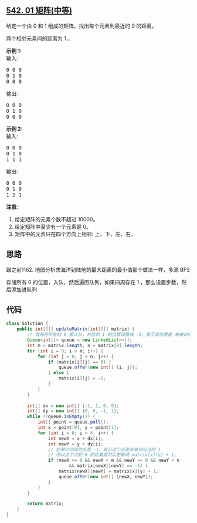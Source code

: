 ## [542. 01 矩阵(中等)](https://leetcode-cn.com/problems/01-matrix/)
<div class="notranslate"><p>给定一个由 0 和 1 组成的矩阵，找出每个元素到最近的 0 的距离。</p>

<p>两个相邻元素间的距离为 1 。</p>

<p><strong>示例 1: </strong><br>
输入:</p>

<pre>0 0 0
0 1 0
0 0 0
</pre>

<p>输出:</p>

<pre>0 0 0
0 1 0
0 0 0
</pre>

<p><strong>示例 2: </strong><br>
输入:</p>

<pre>0 0 0
0 1 0
1 1 1
</pre>

<p>输出:</p>

<pre>0 0 0
0 1 0
1 2 1
</pre>

<p><strong>注意:</strong></p>

<ol>
	<li>给定矩阵的元素个数不超过 10000。</li>
	<li>给定矩阵中至少有一个元素是 0。</li>
	<li>矩阵中的元素只在四个方向上相邻: 上、下、左、右。</li>
</ol>
</div>

## 思路
跟之前1162. 地图分析求海洋到陆地的最大距离的最小值那个做法一样，多源 BFS

存储所有 0 的位置，入队，然后遍历队列，如果四周存在 1 ，那么设置步数，然后添加进队列

## 代码
```java
class Solution {
    public int[][] updateMatrix(int[][] matrix) {
        // 首先将所有的 0 都入队，并且将 1 的位置设置成 -1，表示该位置是 未被访问过的 1
        Queue<int[]> queue = new LinkedList<>();
        int m = matrix.length, n = matrix[0].length;
        for (int i = 0; i < m; i++) {
            for (int j = 0; j < n; j++) {
                if (matrix[i][j] == 0) {
                    queue.offer(new int[] {i, j});
                } else {
                    matrix[i][j] = -1;
                } 
            }
        }
        
        int[] dx = new int[] {-1, 1, 0, 0};
        int[] dy = new int[] {0, 0, -1, 1};
        while (!queue.isEmpty()) {
            int[] point = queue.poll();
            int x = point[0], y = point[1];
            for (int i = 0; i < 4; i++) {
                int newX = x + dx[i];
                int newY = y + dy[i];
                // 如果四邻域的点是 -1，表示这个点是未被访问过的 1
                // 所以这个点到 0 的距离就可以更新成 matrix[x][y] + 1。
                if (newX >= 0 && newX < m && newY >= 0 && newY < n 
                        && matrix[newX][newY] == -1) {
                    matrix[newX][newY] = matrix[x][y] + 1;
                    queue.offer(new int[] {newX, newY});
                }
            }
        }

        return matrix;
    }
}
```
